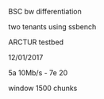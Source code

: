 BSC bw differentiation

two tenants using ssbench

ARCTUR testbed

12/01/2017

5a 10Mb/s - 7e 20

window 1500 chunks
